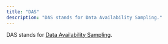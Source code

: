 ```yaml
---
title: "DAS"
description: "DAS stands for Data Availability Sampling."
---
```


DAS stands for [Data Availability Sampling](https://celestia.org/glossary/data-availability-sampling).
